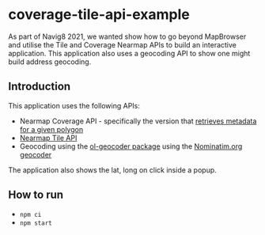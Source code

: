 # coverage-tile-api-example
As part of Navig8 2021, we wanted show how to go beyond MapBrowser and utilise the Tile and Coverage Nearmap APIs to build an interactive application. This application also uses a geocoding API to show one might build address geocoding.

## Introduction
This application uses the following APIs:
* Nearmap Coverage API - specifically the version that [retrieves metadata for a given polygon](https://docs.nearmap.com/display/ND/Coverage+API#CoverageAPI-RetrieveMetadataforaGivenPolygon)
* [Nearmap Tile API](https://docs.nearmap.com/display/ND/Tile+API)
* Geocoding using the [ol-geocoder package](https://github.com/jonataswalker/ol-geocoder) using the [Nominatim.org geocoder](https://nominatim.org/)

The application also shows the lat, long on click inside a popup.

## How to run
* `npm ci`
* `npm start`
